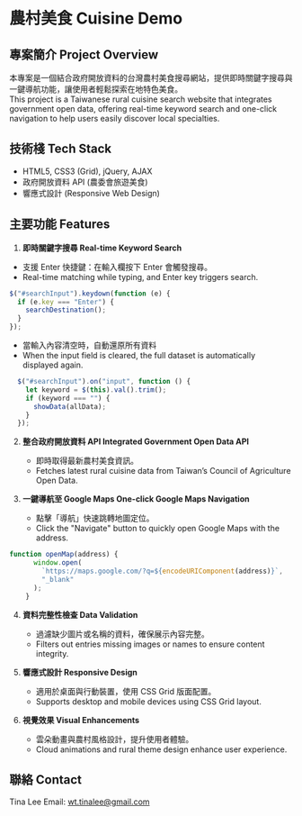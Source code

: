 # 農村美食 Cuisine Demo

## 專案簡介 Project Overview
本專案是一個結合政府開放資料的台灣農村美食搜尋網站，提供即時關鍵字搜尋與一鍵導航功能，讓使用者輕鬆探索在地特色美食。  
This project is a Taiwanese rural cuisine search website that integrates government open data, offering real-time keyword search and one-click navigation to help users easily discover local specialties.

## 技術棧 Tech Stack

- HTML5, CSS3 (Grid), jQuery, AJAX  
- 政府開放資料 API (農委會旅遊美食)  
- 響應式設計 (Responsive Web Design)  

## 主要功能 Features

1. **即時關鍵字搜尋 Real-time Keyword Search**  
  
  - 支援 Enter 快捷鍵：在輸入欄按下 Enter 會觸發搜尋。
  - Real-time matching while typing, and Enter key triggers search.

  ```js
  $("#searchInput").keydown(function (e) {
    if (e.key === "Enter") {
      searchDestination();
    }
  });
  ```
  
- 當輸入內容清空時，自動還原所有資料
- When the input field is cleared, the full dataset is automatically displayed again.
```js
  $("#searchInput").on("input", function () {
    let keyword = $(this).val().trim();
    if (keyword === "") {
      showData(allData);
    }
  });
  ```

2. **整合政府開放資料 API Integrated Government Open Data API**  
   - 即時取得最新農村美食資訊。  
   - Fetches latest rural cuisine data from Taiwan’s Council of Agriculture Open Data.
     
3. **一鍵導航至 Google Maps One-click Google Maps Navigation**  
   - 點擊「導航」快速跳轉地圖定位。  
   - Click the "Navigate" button to quickly open Google Maps with the address.

```js
function openMap(address) {
      window.open(
        `https://maps.google.com/?q=${encodeURIComponent(address)}`,
        "_blank"
      );
    }
```

4. **資料完整性檢查 Data Validation**  
   - 過濾缺少圖片或名稱的資料，確保展示內容完整。  
   - Filters out entries missing images or names to ensure content integrity.

5. **響應式設計 Responsive Design**  
   - 適用於桌面與行動裝置，使用 CSS Grid 版面配置。  
   - Supports desktop and mobile devices using CSS Grid layout.

6. **視覺效果 Visual Enhancements**  
   - 雲朵動畫與農村風格設計，提升使用者體驗。  
   - Cloud animations and rural theme design enhance user experience.


## 聯絡 Contact
Tina Lee 
Email: wt.tinalee@gmail.com
